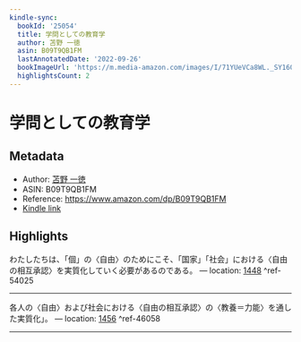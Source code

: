 ```yaml
---
kindle-sync:
  bookId: '25054'
  title: 学問としての教育学
  author: 苫野 一徳
  asin: B09T9QB1FM
  lastAnnotatedDate: '2022-09-26'
  bookImageUrl: 'https://m.media-amazon.com/images/I/71YUeVCa8WL._SY160.jpg'
  highlightsCount: 2
---
```

# 学問としての教育学
## Metadata
* Author: [苫野 一徳](https://www.amazon.comundefined)
* ASIN: B09T9QB1FM
* Reference: https://www.amazon.com/dp/B09T9QB1FM
* [Kindle link](kindle://book?action=open&asin=B09T9QB1FM)

## Highlights
わたしたちは、「個」の〈自由〉のためにこそ、「国家」「社会」における〈自由の相互承認〉を実質化していく必要があるのである。 — location: [1448](kindle://book?action=open&asin=B09T9QB1FM&location=1448) ^ref-54025

---
各人の〈自由〉および社会における〈自由の相互承認〉の〈教養＝力能〉を通した実質化」。 — location: [1456](kindle://book?action=open&asin=B09T9QB1FM&location=1456) ^ref-46058

---
